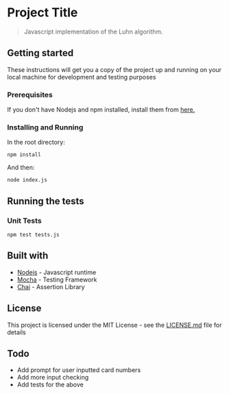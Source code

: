 # Project Title

> Javascript implementation of the Luhn algorithm.

## Getting started

These instructions will get you a copy of the project up and running on your local machine for development and testing purposes

### Prerequisites

If you don't have Nodejs and npm installed, install them from [here.](https://nodejs.org/en/)

### Installing and Running

In the root directory:

```
npm install
```

And then:

```
node index.js
```

## Running the tests

### Unit Tests

```
npm test tests.js
```

## Built with

- [Nodejs](https://nodejs.org/en/) - Javascript runtime
- [Mocha](https://mochajs.org/) - Testing Framework
- [Chai](https://www.chaijs.com/) - Assertion Library

## License

This project is licensed under the MIT License - see the [LICENSE.md](LICENSE.md) file for details

## Todo

- Add prompt for user inputted card numbers
- Add more input checking
- Add tests for the above
